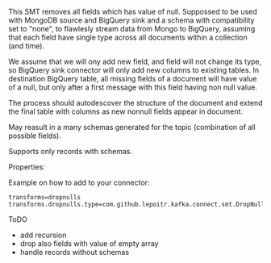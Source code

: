 This SMT removes all fields which has value of null.
Suppossed to be used with MongoDB source and BigQuery sink and a schema with compatibility set to "none", to flawlesly stream data from Mongo to BigQuery, assuming that each field have single type across all documents within a collection (and time).

We assume that we will ony add new field, and field will not change its type, so BigQuery sink connector will only add new columns to existing tables.
In destination BigQuery table, all missing fields of a document will have value of a null, but only after a first message with this field having non null value.

The process should autodescover the structure of the document and extend the final table with columns as new nonnull fields appear in document.

May reasult in a many schemas generated for the topic (combination of all possible fields).

Supports only records with schemas.

Properties:

Example on how to add to your connector:
```
transforms=dropnulls
transforms.dropnulls.type=com.github.lepoitr.kafka.connect.smt.DropNulls$Value

```


ToDO
* add recursion
* drop also fields with value of empty array 
* handle records without schemas

